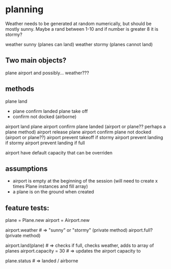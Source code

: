 # planning

Weather needs to be generated at random numerically, but should be mostly sunny. Maybe a rand between 1-10 and if number is greater 8 it is stormy?

weather		sunny (planes can land)
weather		stormy (planes cannot land)


## Two main objects?

plane
airport
and possibly... weather???

## methods

plane land 
- plane confirm landed
plane take off 
- confirm not docked (airborne)

airport land plane
airport confirm plane landed (airport or plane?? perhaps a plane method)
airport release plane
airport confirm plane not docked (airport or plane??)
airport prevent takeoff if stormy
airport prevent landing if stormy
airport prevent landing if full

airport have default capacity that can be overriden

## assumptions

- airport is empty at the beginning of the session (will need to create x times Plane instances and fill array)
- a plane is on the ground when created

## feature tests:

plane = Plane.new
airport = Airport.new

airport.weather # => "sunny" or "stormy" (private method)
airport.full? (private method)

airport.land(plane) # => checks if full, checks weather, adds to array of planes
airport.capacity = 30 # => updates the airport capacity to 

plane.status # => landed / airborne



